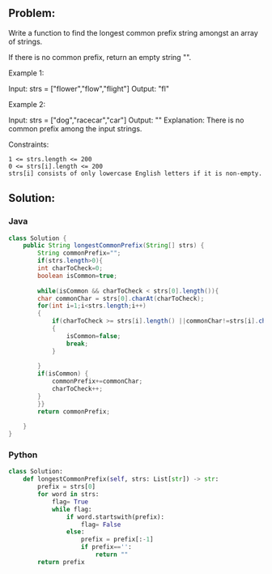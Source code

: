## Problem:

Write a function to find the longest common prefix string amongst an array of strings.

If there is no common prefix, return an empty string "".

 

Example 1:

Input: strs = ["flower","flow","flight"]
Output: "fl"

Example 2:

Input: strs = ["dog","racecar","car"]
Output: ""
Explanation: There is no common prefix among the input strings.

 

Constraints:

    1 <= strs.length <= 200
    0 <= strs[i].length <= 200
    strs[i] consists of only lowercase English letters if it is non-empty.



## Solution:
### Java

``` java
class Solution {
    public String longestCommonPrefix(String[] strs) {
        String commonPrefix="";
        if(strs.length>0){
        int charToCheck=0;
        boolean isCommon=true;
        
        while(isCommon && charToCheck < strs[0].length()){
        char commonChar = strs[0].charAt(charToCheck);
        for(int i=1;i<strs.length;i++)
        {
            if(charToCheck >= strs[i].length() ||commonChar!=strs[i].charAt(charToCheck))
            {
                isCommon=false;
                break;
            }
            
        }
        if(isCommon) { 
            commonPrefix+=commonChar;
            charToCheck++;
        }
        }}
        return commonPrefix;
        
    }
}
```

### Python
```python
class Solution:
    def longestCommonPrefix(self, strs: List[str]) -> str:
        prefix = strs[0]
        for word in strs:
            flag= True
            while flag:
                if word.startswith(prefix):
                    flag= False
                else:
                    prefix = prefix[:-1]
                    if prefix=='':
                        return ""
        return prefix
```
